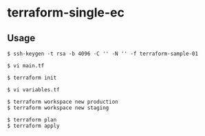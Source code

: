 # terraform-single-ec

## Usage

```
$ ssh-keygen -t rsa -b 4096 -C '' -N '' -f terraform-sample-01
```

```
$ vi main.tf
```

```
$ terraform init
```

```
$ vi variables.tf
```

```
$ terraform workspace new production
$ terraform workspace new staging
```

```
$ terraform plan
$ terraform apply
```
